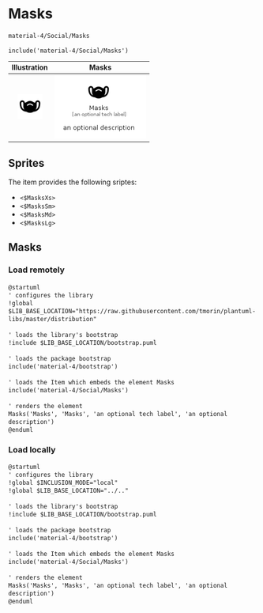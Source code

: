 # Masks


```text
material-4/Social/Masks
```

```text
include('material-4/Social/Masks')
```



| Illustration | Masks |
| :---: | :---: |
| ![illustration for Illustration](../../material-4/Social/Masks.png) | ![illustration for Masks](../../material-4/Social/Masks.Local.png) |



## Sprites
The item provides the following sriptes:

- `<$MasksXs>`
- `<$MasksSm>`
- `<$MasksMd>`
- `<$MasksLg>`





## Masks

### Load remotely
```plantuml
@startuml
' configures the library
!global $LIB_BASE_LOCATION="https://raw.githubusercontent.com/tmorin/plantuml-libs/master/distribution"

' loads the library's bootstrap
!include $LIB_BASE_LOCATION/bootstrap.puml

' loads the package bootstrap
include('material-4/bootstrap')

' loads the Item which embeds the element Masks
include('material-4/Social/Masks')

' renders the element
Masks('Masks', 'Masks', 'an optional tech label', 'an optional description')
@enduml
```

### Load locally
```plantuml
@startuml
' configures the library
!global $INCLUSION_MODE="local"
!global $LIB_BASE_LOCATION="../.."

' loads the library's bootstrap
!include $LIB_BASE_LOCATION/bootstrap.puml

' loads the package bootstrap
include('material-4/bootstrap')

' loads the Item which embeds the element Masks
include('material-4/Social/Masks')

' renders the element
Masks('Masks', 'Masks', 'an optional tech label', 'an optional description')
@enduml
```

